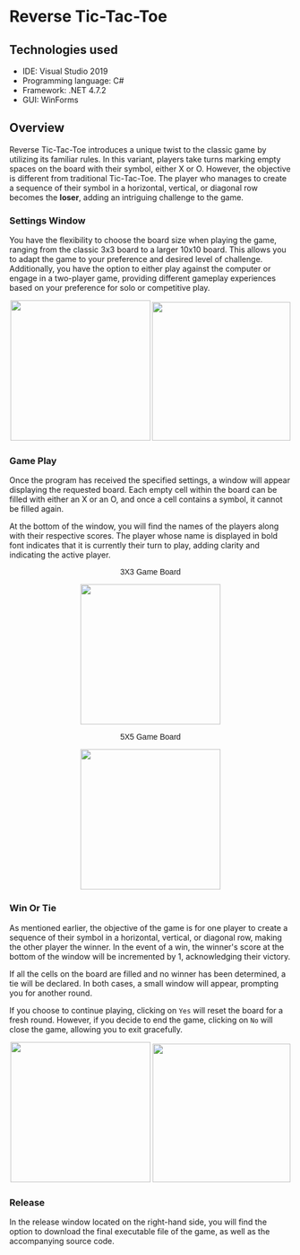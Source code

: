 # Reverse Tic-Tac-Toe

## Technologies used

* IDE: Visual Studio 2019
* Programming language: C# 
* Framework: .NET 4.7.2
* GUI: WinForms


## Overview

Reverse Tic-Tac-Toe introduces a unique twist to the classic game by utilizing its familiar rules. 
In this variant, players take turns marking empty spaces on the board with their symbol, either X or O. 
However, the objective is different from traditional Tic-Tac-Toe. 
The player who manages to create a sequence of their symbol in a horizontal, vertical, or diagonal row becomes the **loser**, adding an intriguing challenge to the game.

### Settings Window


You have the flexibility to choose the board size when playing the game, ranging from the classic 3x3 board to a larger 10x10 board. 
This allows you to adapt the game to your preference and desired level of challenge. 
Additionally, you have the option to either play against the computer or engage in a two-player game, providing different gameplay experiences based on your preference for solo or competitive play.

<p align="center">
  <img src="https://github.com/RoyToledano/ReverseTicTacToe/assets/102805117/1ceb0c8b-e077-4abb-8490-95cfe4d69cd4" width="250">
  <img src="https://github.com/RoyToledano/ReverseTicTacToe/assets/102805117/a5b933ad-2854-4c1d-9924-d70f2df8edb3" width="247">
</p>

### Game Play

Once the program has received the specified settings, a window will appear displaying the requested board. 
Each empty cell within the board can be filled with either an X or an O, and once a cell contains a symbol, it cannot be filled again.

At the bottom of the window, you will find the names of the players along with their respective scores. 
The player whose name is displayed in bold font indicates that it is currently their turn to play, adding clarity and indicating the active player.

<p align="center" style="font-family: 'Bolt', sans-serif;">
    3X3 Game Board
</p>

<p align="center">
  <img src="https://github.com/RoyToledano/ReverseTicTacToe/assets/102805117/c9b196e4-2570-4665-8533-deae4016dd02" width="250">
</p>


<p align="center" style="font-family: 'Bolt', sans-serif;">
    5X5 Game Board
</p>

<p align="center">
  <img src="https://github.com/RoyToledano/ReverseTicTacToe/assets/102805117/4b7c3d07-8681-465b-bbba-48f0446c5c68" width="250">
</p>

### Win Or Tie

As mentioned earlier, the objective of the game is for one player to create a sequence of their symbol in a horizontal, vertical, or diagonal row, making the other player the winner. 
In the event of a win, the winner's score at the bottom of the window will be incremented by 1, acknowledging their victory.

If all the cells on the board are filled and no winner has been determined, a tie will be declared. In both cases, a small window will appear, prompting you for another round.

If you choose to continue playing, clicking on ```Yes``` will reset the board for a fresh round. However, if you decide to end the game, clicking on ```No``` will close the game, allowing you to exit gracefully.

<p align="center">
  <img src="https://github.com/RoyToledano/ReverseTicTacToe/assets/102805117/ae9f30b1-c59e-4803-b0c0-c437b0b00c79" width="250">
  <img src="https://github.com/RoyToledano/ReverseTicTacToe/assets/102805117/a1b494f2-578a-438e-8655-69dde8080606" width="246.5">
</p>

### Release
In the release window located on the right-hand side, you will find the option to download the final executable file of the game, as well as the accompanying source code. 

